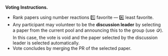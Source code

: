 **Voting Instructions.**
- Rank papers using number reactions :one: favorite — :four: least
  favorite.
- Any participant may volunteer to be the **discussion leader** by
  selecting a paper from the current pool and announcing this to the
  group (use :coin:). In this case, the vote is void and the paper
  selected by the discussion leader is selected automatically.
- Vote concludes by merging the PR of the selected paper.